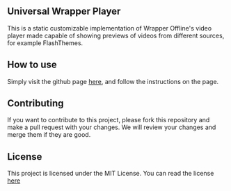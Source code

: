 ## Universal Wrapper Player
This is a static customizable implementation of Wrapper Offline's video player made capable of showing previews of videos from different sources, for example FlashThemes.

## How to use
Simply visit the github page [here](https://goexport.github.io/Universal-Wrapper-Player/generator.html), and follow the instructions on the page.

## Contributing
If you want to contribute to this project, please fork this repository and make a pull request with your changes. We will review your changes and merge them if they are good.

## License
This project is licensed under the MIT License. You can read the license [here](https://github.com/GoExport/Universal-Wrapper-Player/blob/master/LICENSE)